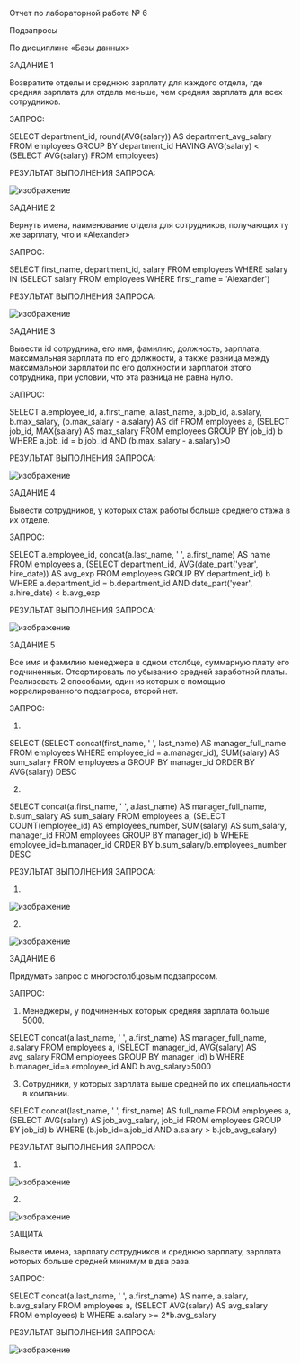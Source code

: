 Отчет по лабораторной работе № 6

Подзапросы

По дисциплине «Базы данных»

ЗАДАНИЕ 1

Возвратите отделы и среднюю зарплату для каждого отдела, где средняя зарплата для отдела меньше, чем средняя зарплата для всех сотрудников.

ЗАПРОС:

SELECT department_id, round(AVG(salary)) AS department_avg_salary FROM employees GROUP BY department_id HAVING AVG(salary) < (SELECT AVG(salary) FROM employees)

РЕЗУЛЬТАТ ВЫПОЛНЕНИЯ ЗАПРОСА:

![изображение](https://github.com/user-attachments/assets/a93f03d1-244a-4bae-a139-ec8106a3c7b8)

ЗАДАНИЕ 2

Вернуть имена, наименование отдела для сотрудников, получающих ту же зарплату, что и «Alexander»

ЗАПРОС:

SELECT first_name, department_id, salary FROM employees WHERE salary IN (SELECT salary FROM employees WHERE first_name = 'Alexander')

РЕЗУЛЬТАТ ВЫПОЛНЕНИЯ ЗАПРОСА:

![изображение](https://github.com/user-attachments/assets/80debd47-7dfb-4636-9b61-661139e36389)

ЗАДАНИЕ 3

Вывести id сотрудника, его имя, фамилию, должность, зарплата, максимальная зарплата по его должности, а также разница между максимальной зарплатой по его должности и зарплатой этого сотрудника, при условии, что эта разница не равна нулю.

ЗАПРОС:

SELECT a.employee_id, a.first_name, a.last_name, a.job_id, a.salary, b.max_salary, (b.max_salary - a.salary) AS dif FROM employees a, (SELECT job_id, MAX(salary) AS max_salary FROM employees GROUP BY job_id) b WHERE a.job_id = b.job_id AND (b.max_salary - a.salary)>0

РЕЗУЛЬТАТ ВЫПОЛНЕНИЯ ЗАПРОСА:

![изображение](https://github.com/user-attachments/assets/2fbe9efc-d1d1-40da-bff0-6aa5074fed9a)

ЗАДАНИЕ 4

Вывести сотрудников, у которых стаж работы больше среднего стажа в их отделе.

ЗАПРОС:

SELECT a.employee_id, concat(a.last_name, ' ', a.first_name) AS name FROM employees a, (SELECT department_id, AVG(date_part('year', hire_date)) AS avg_exp FROM employees GROUP BY department_id) b WHERE a.department_id = b.department_id AND date_part('year', a.hire_date) < b.avg_exp

РЕЗУЛЬТАТ ВЫПОЛНЕНИЯ ЗАПРОСА:

![изображение](https://github.com/user-attachments/assets/9ead4504-14d4-4c0e-b61f-c3465afdb480)

ЗАДАНИЕ 5

Все имя и фамилию менеджера в одном столбце, суммарную плату его подчиненных. Отсортировать по убыванию средней заработной платы. Реализовать 2 способами, один из которых с помощью коррелированного подзапроса, второй нет.

ЗАПРОС:

1.

SELECT (SELECT concat(first_name, ' ', last_name) AS manager_full_name FROM employees WHERE employee_id = a.manager_id), SUM(salary) AS sum_salary FROM employees a GROUP BY manager_id ORDER BY AVG(salary) DESC

2.

SELECT concat(a.first_name, ' ', a.last_name) AS manager_full_name, b.sum_salary AS sum_salary FROM employees a, (SELECT COUNT(employee_id) AS employees_number, SUM(salary) AS sum_salary, manager_id FROM employees GROUP BY manager_id) b WHERE employee_id=b.manager_id ORDER BY b.sum_salary/b.employees_number DESC

РЕЗУЛЬТАТ ВЫПОЛНЕНИЯ ЗАПРОСА:

1.

![изображение](https://github.com/user-attachments/assets/80e64c43-170f-4769-b49a-49e51548348c)

2.

![изображение](https://github.com/user-attachments/assets/27bfacc4-a04e-49ff-a6c7-9e69fb6e0e63)

ЗАДАНИЕ 6

Придумать запрос с многостолбцовым подзапросом.

ЗАПРОС:

1.  Менеджеры, у подчиненных которых средняя зарплата больше 5000.

SELECT concat(a.last_name, ' ', a.first_name) AS manager_full_name, a.salary FROM employees a, (SELECT manager_id, AVG(salary) AS avg_salary FROM employees GROUP BY manager_id) b WHERE b.manager_id=a.employee_id AND b.avg_salary>5000

3. Сотрудники, у которых зарплата выше средней по их специальности в компании. 

SELECT concat(last_name, ' ', first_name) AS full_name FROM employees a, (SELECT AVG(salary) AS job_avg_salary, job_id FROM employees GROUP BY job_id) b WHERE (b.job_id=a.job_id AND a.salary > b.job_avg_salary)

РЕЗУЛЬТАТ ВЫПОЛНЕНИЯ ЗАПРОСА:

1.
![изображение](https://github.com/user-attachments/assets/36ead508-6b49-4a79-b172-33129f67a5a0)

2.
![изображение](https://github.com/user-attachments/assets/ef1501f5-aa45-446a-a19c-0ad0d7105203)

ЗАЩИТА

Вывести имена, зарплату сотрудников и среднюю зарплату, зарплата которых больше средней минимум в два раза.

ЗАПРОС:

SELECT concat(a.last_name, ' ', a.first_name) AS name, a.salary, b.avg_salary FROM employees a, (SELECT AVG(salary) AS avg_salary FROM employees) b WHERE a.salary >= 2*b.avg_salary 

РЕЗУЛЬТАТ ВЫПОЛНЕНИЯ ЗАПРОСА:

![изображение](https://github.com/user-attachments/assets/aac9f6c5-cc52-46cd-b099-1b557041d364)
